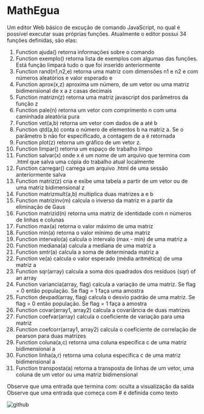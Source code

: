 # MathEgua
Um editor Web básico de excução de comando JavaScript, no qual é possível executar suas próprias funções. Atualmente o editor possui 34 funções definidas, são elas: 

1. Function ajuda() retorna informações sobre o comando 
2. Function exemplo() retorna lista de exemplos com algumas das funções. Está função limpará tudo o que foi inserido anteriormente
3. Function rand(n1,n2,e) retorna uma matriz com dimensões n1 e n2 e com números aleatórios e valor esperado e
4. Function aprox(x,z) aproxima um número, de um vetor ou uma matriz bidimensional de x a z casas decimais
5. Function matrizn(z) retorna uma matriz javascript dos parâmetros da função z
6. Function pale(n) retorna um vetor com comprimento n com uma caminhada aleatória pura
7. Function vet(a,b) retorna um vetor com dados de a até b
8. Function qtd(a,b) conta o número de elementos b na matriz a. Se o parâmetro b não for especificado, a contagem de a é retornada
9. Function plot(z) retorna um gráfico de um vetor z.
10. Function limpar() retorna um espaço de trabalho limpo
11. Function salvar(x) onde x é um nome de um arquivo que termina com .html que salva uma cópia do trabalho atual localmente
12. Function carregar() carrega um arquivo .html de uma sessão anteriormente salva
13. Function matriz(z) cria e exibe uma tabela a partir de um vetor ou de uma matriz bidimensional z
14. Function matrizmult(a,b) multiplica duas matrizes a e b
15. Function matrizinv(m) calcula o inverso da matriz m a partir da eliminação de Gaus
16. Function matrizid(n) retorna uma matriz de identidade com n números de linhas e colunas
17. Function max(a) retorna o valor máximo de uma matriz
18. Function min(a) retorna o valor mínimo de uma matriz
19. Function intervalo(a) calcula o intervalo (max - min) de uma matriz a
20. Function mediana(a) calcula a mediana de uma matriz a
21. Function smtr(a) calcula a soma de determinada matriz a
22. Function ve(a) calcula o valor esperado (média aritmética) de uma matriz a
23. Function sqr(array) calcula a soma dos quadrados dos resíduos (sqr) of an array
24. Function variancia(array, flag) calcula a variação de uma matriz. Se flag = 0 então população. Se flag = 1 faça uma amostra
25. Function devpad(array, flag) calcula o desvio padrão de uma matriz. Se flag = 0 então população. Se flag = 1 faça a amostra
26. Function covar(array1, array2) calcula a covariância de duas matrizes
27. Function coefvar(array) calcula o coeficiente de variação para uma matriz
28. Function coefcorr(array1, array2) calcula o coeficiente de correlação de pearson para duas matrizes
29. Function coluna(a,c) retorna uma coluna específica c de uma matriz bidimensional a
30. Function linha(a,r) retorna uma coluna específica c de uma matriz bidimensional a
31. Function transposta(a) retorna a transposta de linhas de um vetor, uma coluna de um vetor ou uma matriz bidimensional


Observe que uma entrada que termina com: oculta a visualização da saída
Observe que uma entrada que começa com # é definida como texto 

![github](https://user-images.githubusercontent.com/48676920/65815971-73a66580-e1f6-11e9-8814-0c2babd9706b.JPG)
